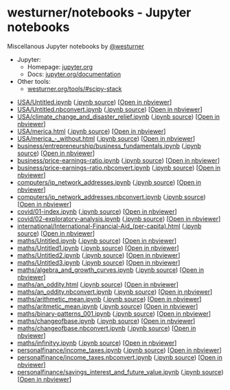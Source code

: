 
<!-- Note that this file is autogenerated by makeindex.py -->

# westurner/notebooks - Jupyter notebooks
Miscellanous Jupyter notebooks by
[@westurner](https://github.com/westurner)

- Jupyter:
  - Homepage: [jupyter.org](https://jupyter.org/)
  - Docs: [jupyter.org/documentation](https://jupyter.org/documentation)
- Other tools:
  - [westurner.org/tools/#scipy-stack](https://westurner.org/tools/#scipy-stack)

* <a href="" target="_blank">USA/Untitled.ipynb</a>
  (<a href="USA/Untitled.ipynb" target="_blank">.ipynb source</a>)
  [<a href="https://nbviewer.jupyter.org/github/westurner/notebooks/blob/gh-pages/./USA/Untitled.ipynb" target="_blank">Open in nbviewer</a>]
* <a href="" target="_blank">USA/Untitled.nbconvert.ipynb</a>
  (<a href="USA/Untitled.nbconvert.ipynb" target="_blank">.ipynb source</a>)
  [<a href="https://nbviewer.jupyter.org/github/westurner/notebooks/blob/gh-pages/./USA/Untitled.nbconvert.ipynb" target="_blank">Open in nbviewer</a>]
* <a href="" target="_blank">USA/climate\_change\_and\_disaster\_relief.ipynb</a>
  (<a href="USA/climate_change_and_disaster_relief.ipynb" target="_blank">.ipynb source</a>)
  [<a href="https://nbviewer.jupyter.org/github/westurner/notebooks/blob/gh-pages/./USA/climate_change_and_disaster_relief.ipynb" target="_blank">Open in nbviewer</a>]
* <a href="USA/merica.html" target="_blank">USA/merica.html</a>
  (<a href="USA/merica.ipynb" target="_blank">.ipynb source</a>)
  [<a href="https://nbviewer.jupyter.org/github/westurner/notebooks/blob/gh-pages/./USA/merica.ipynb" target="_blank">Open in nbviewer</a>]
* <a href="USA/merica_-_without.html" target="_blank">USA/merica\_-\_without.html</a>
  (<a href="USA/merica_-_without.ipynb" target="_blank">.ipynb source</a>)
  [<a href="https://nbviewer.jupyter.org/github/westurner/notebooks/blob/gh-pages/./USA/merica_-_without.ipynb" target="_blank">Open in nbviewer</a>]
* <a href="" target="_blank">business/entrepreneurship/business\_fundamentals.ipynb</a>
  (<a href="business/entrepreneurship/business_fundamentals.ipynb" target="_blank">.ipynb source</a>)
  [<a href="https://nbviewer.jupyter.org/github/westurner/notebooks/blob/gh-pages/./business/entrepreneurship/business_fundamentals.ipynb" target="_blank">Open in nbviewer</a>]
* <a href="" target="_blank">business/price-earnings-ratio.ipynb</a>
  (<a href="business/price-earnings-ratio.ipynb" target="_blank">.ipynb source</a>)
  [<a href="https://nbviewer.jupyter.org/github/westurner/notebooks/blob/gh-pages/./business/price-earnings-ratio.ipynb" target="_blank">Open in nbviewer</a>]
* <a href="" target="_blank">business/price-earnings-ratio.nbconvert.ipynb</a>
  (<a href="business/price-earnings-ratio.nbconvert.ipynb" target="_blank">.ipynb source</a>)
  [<a href="https://nbviewer.jupyter.org/github/westurner/notebooks/blob/gh-pages/./business/price-earnings-ratio.nbconvert.ipynb" target="_blank">Open in nbviewer</a>]
* <a href="" target="_blank">computers/ip\_network\_addresses.ipynb</a>
  (<a href="computers/ip_network_addresses.ipynb" target="_blank">.ipynb source</a>)
  [<a href="https://nbviewer.jupyter.org/github/westurner/notebooks/blob/gh-pages/./computers/ip_network_addresses.ipynb" target="_blank">Open in nbviewer</a>]
* <a href="" target="_blank">computers/ip\_network\_addresses.nbconvert.ipynb</a>
  (<a href="computers/ip_network_addresses.nbconvert.ipynb" target="_blank">.ipynb source</a>)
  [<a href="https://nbviewer.jupyter.org/github/westurner/notebooks/blob/gh-pages/./computers/ip_network_addresses.nbconvert.ipynb" target="_blank">Open in nbviewer</a>]
* <a href="" target="_blank">covid/01-index.ipynb</a>
  (<a href="covid/01-index.ipynb" target="_blank">.ipynb source</a>)
  [<a href="https://nbviewer.jupyter.org/github/westurner/notebooks/blob/gh-pages/./covid/01-index.ipynb" target="_blank">Open in nbviewer</a>]
* <a href="" target="_blank">covid/02-exploratory-analysis.ipynb</a>
  (<a href="covid/02-exploratory-analysis.ipynb" target="_blank">.ipynb source</a>)
  [<a href="https://nbviewer.jupyter.org/github/westurner/notebooks/blob/gh-pages/./covid/02-exploratory-analysis.ipynb" target="_blank">Open in nbviewer</a>]
* <a href="international/International-Financial-Aid_(per-capita).html" target="_blank">international/International-Financial-Aid\_(per-capita).html</a>
  (<a href="international/International-Financial-Aid_(per-capita).ipynb" target="_blank">.ipynb source</a>)
  [<a href="https://nbviewer.jupyter.org/github/westurner/notebooks/blob/gh-pages/./international/International-Financial-Aid_(per-capita).ipynb" target="_blank">Open in nbviewer</a>]
* <a href="" target="_blank">maths/Untitled.ipynb</a>
  (<a href="maths/Untitled.ipynb" target="_blank">.ipynb source</a>)
  [<a href="https://nbviewer.jupyter.org/github/westurner/notebooks/blob/gh-pages/./maths/Untitled.ipynb" target="_blank">Open in nbviewer</a>]
* <a href="" target="_blank">maths/Untitled1.ipynb</a>
  (<a href="maths/Untitled1.ipynb" target="_blank">.ipynb source</a>)
  [<a href="https://nbviewer.jupyter.org/github/westurner/notebooks/blob/gh-pages/./maths/Untitled1.ipynb" target="_blank">Open in nbviewer</a>]
* <a href="" target="_blank">maths/Untitled2.ipynb</a>
  (<a href="maths/Untitled2.ipynb" target="_blank">.ipynb source</a>)
  [<a href="https://nbviewer.jupyter.org/github/westurner/notebooks/blob/gh-pages/./maths/Untitled2.ipynb" target="_blank">Open in nbviewer</a>]
* <a href="" target="_blank">maths/Untitled3.ipynb</a>
  (<a href="maths/Untitled3.ipynb" target="_blank">.ipynb source</a>)
  [<a href="https://nbviewer.jupyter.org/github/westurner/notebooks/blob/gh-pages/./maths/Untitled3.ipynb" target="_blank">Open in nbviewer</a>]
* <a href="" target="_blank">maths/algebra\_and\_growth\_curves.ipynb</a>
  (<a href="maths/algebra_and_growth_curves.ipynb" target="_blank">.ipynb source</a>)
  [<a href="https://nbviewer.jupyter.org/github/westurner/notebooks/blob/gh-pages/./maths/algebra_and_growth_curves.ipynb" target="_blank">Open in nbviewer</a>]
* <a href="maths/an_oddity.html" target="_blank">maths/an\_oddity.html</a>
  (<a href="maths/an_oddity.ipynb" target="_blank">.ipynb source</a>)
  [<a href="https://nbviewer.jupyter.org/github/westurner/notebooks/blob/gh-pages/./maths/an_oddity.ipynb" target="_blank">Open in nbviewer</a>]
* <a href="" target="_blank">maths/an\_oddity.nbconvert.ipynb</a>
  (<a href="maths/an_oddity.nbconvert.ipynb" target="_blank">.ipynb source</a>)
  [<a href="https://nbviewer.jupyter.org/github/westurner/notebooks/blob/gh-pages/./maths/an_oddity.nbconvert.ipynb" target="_blank">Open in nbviewer</a>]
* <a href="" target="_blank">maths/arithmetic\_mean.ipynb</a>
  (<a href="maths/arithmetic_mean.ipynb" target="_blank">.ipynb source</a>)
  [<a href="https://nbviewer.jupyter.org/github/westurner/notebooks/blob/gh-pages/./maths/arithmetic_mean.ipynb" target="_blank">Open in nbviewer</a>]
* <a href="" target="_blank">maths/aritmetic\_mean.ipynb</a>
  (<a href="maths/aritmetic_mean.ipynb" target="_blank">.ipynb source</a>)
  [<a href="https://nbviewer.jupyter.org/github/westurner/notebooks/blob/gh-pages/./maths/aritmetic_mean.ipynb" target="_blank">Open in nbviewer</a>]
* <a href="" target="_blank">maths/binary-patterns\_001.ipynb</a>
  (<a href="maths/binary-patterns_001.ipynb" target="_blank">.ipynb source</a>)
  [<a href="https://nbviewer.jupyter.org/github/westurner/notebooks/blob/gh-pages/./maths/binary-patterns_001.ipynb" target="_blank">Open in nbviewer</a>]
* <a href="" target="_blank">maths/changeofbase.ipynb</a>
  (<a href="maths/changeofbase.ipynb" target="_blank">.ipynb source</a>)
  [<a href="https://nbviewer.jupyter.org/github/westurner/notebooks/blob/gh-pages/./maths/changeofbase.ipynb" target="_blank">Open in nbviewer</a>]
* <a href="" target="_blank">maths/changeofbase.nbconvert.ipynb</a>
  (<a href="maths/changeofbase.nbconvert.ipynb" target="_blank">.ipynb source</a>)
  [<a href="https://nbviewer.jupyter.org/github/westurner/notebooks/blob/gh-pages/./maths/changeofbase.nbconvert.ipynb" target="_blank">Open in nbviewer</a>]
* <a href="" target="_blank">maths/infinityy.ipynb</a>
  (<a href="maths/infinityy.ipynb" target="_blank">.ipynb source</a>)
  [<a href="https://nbviewer.jupyter.org/github/westurner/notebooks/blob/gh-pages/./maths/infinityy.ipynb" target="_blank">Open in nbviewer</a>]
* <a href="" target="_blank">personalfinance/income\_taxes.ipynb</a>
  (<a href="personalfinance/income_taxes.ipynb" target="_blank">.ipynb source</a>)
  [<a href="https://nbviewer.jupyter.org/github/westurner/notebooks/blob/gh-pages/./personalfinance/income_taxes.ipynb" target="_blank">Open in nbviewer</a>]
* <a href="" target="_blank">personalfinance/income\_taxes.nbconvert.ipynb</a>
  (<a href="personalfinance/income_taxes.nbconvert.ipynb" target="_blank">.ipynb source</a>)
  [<a href="https://nbviewer.jupyter.org/github/westurner/notebooks/blob/gh-pages/./personalfinance/income_taxes.nbconvert.ipynb" target="_blank">Open in nbviewer</a>]
* <a href="" target="_blank">personalfinance/savings\_interest\_and\_future\_value.ipynb</a>
  (<a href="personalfinance/savings_interest_and_future_value.ipynb" target="_blank">.ipynb source</a>)
  [<a href="https://nbviewer.jupyter.org/github/westurner/notebooks/blob/gh-pages/./personalfinance/savings_interest_and_future_value.ipynb" target="_blank">Open in nbviewer</a>]

